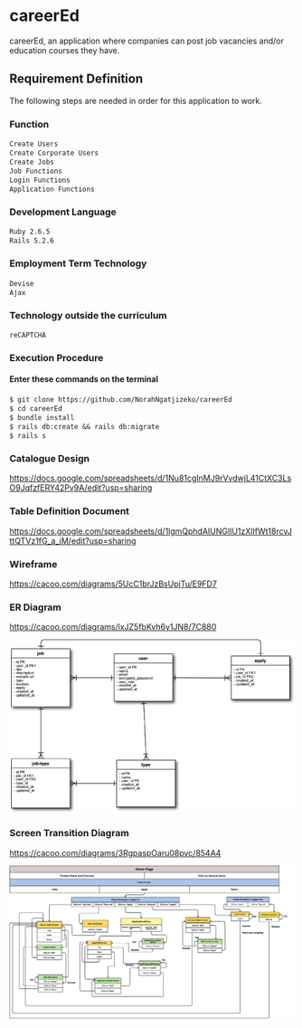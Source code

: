 # careerEd

careerEd, an application where companies can post job vacancies and/or education courses they have.

## Requirement Definition

The following steps are needed in order for this application to work.

### Function

```
Create Users
Create Corporate Users
Create Jobs
Job Functions
Login Functions
Application Functions
```

### Development Language

```
Ruby 2.6.5
Rails 5.2.6
```

### Employment Term Technology

```
Devise
Ajax
```

### Technology outside the curriculum

```
reCAPTCHA
```

### Execution Procedure

#### Enter these commands on the terminal

```
$ git clone https://github.com/NorahNgatjizeko/careerEd
$ cd careerEd
$ bundle install
$ rails db:create && rails db:migrate
$ rails s
```

### Catalogue Design

https://docs.google.com/spreadsheets/d/1Nu81cgInMJ9rVvdwjL41CtXC3LsO9JqfzfERY42Pv9A/edit?usp=sharing

### Table Definition Document

https://docs.google.com/spreadsheets/d/1lgmQphdAIUNGIlU1zXlIfWt18rcvJttQTVz1fG_a_iM/edit?usp=sharing

### Wireframe

https://cacoo.com/diagrams/5UcC1brJzBsUpjTu/E9FD7

### ER Diagram

https://cacoo.com/diagrams/lxJZ5fbKvh6y1JN8/7C880

<img src="doc/ERD.png" alt="ERD" width='650px'>

### Screen Transition Diagram

https://cacoo.com/diagrams/3RgpaspOaru08pvc/854A4

<img src="doc/Screentransition.png" alt="Screentransition" width='650px'>
